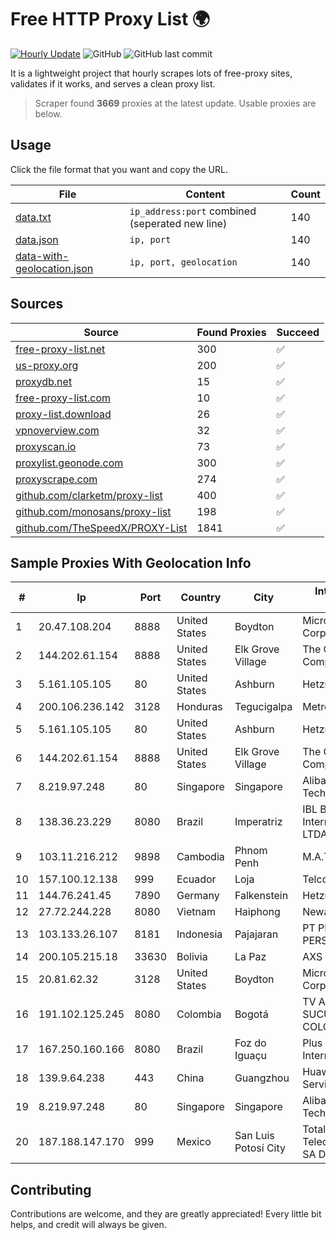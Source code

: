 
# Free HTTP Proxy List 🌍

[![Hourly Update](https://github.com/mertguvencli/http-proxy-list/actions/workflows/main.yml/badge.svg?branch=main)](https://github.com/mertguvencli/http-proxy-list/actions/workflows/main.yml)
![GitHub](https://img.shields.io/github/license/mertguvencli/http-proxy-list)
![GitHub last commit](https://img.shields.io/github/last-commit/mertguvencli/http-proxy-list)

It is a lightweight project that hourly scrapes lots of free-proxy sites, validates if it works, and serves a clean proxy list.


> Scraper found **3669** proxies at the latest update. Usable proxies are below.

## Usage

Click the file format that you want and copy the URL.


|File|Content|Count|
|----|-------|-----|
|[data.txt](https://raw.githubusercontent.com/mertguvencli/http-proxy-list/main/proxy-list/data.txt)|`ip_address:port` combined (seperated new line)|140|
|[data.json](https://raw.githubusercontent.com/mertguvencli/http-proxy-list/main/proxy-list/data.json)|`ip, port`|140|
|[data-with-geolocation.json](https://raw.githubusercontent.com/mertguvencli/http-proxy-list/main/proxy-list/data-with-geolocation.json)|`ip, port, geolocation`|140|

## Sources

|Source|Found Proxies|Succeed|
|------|-------------|-------|
|[free-proxy-list.net](https://free-proxy-list.net)|300|✅|
|[us-proxy.org](https://www.us-proxy.org)|200|✅|
|[proxydb.net](http://proxydb.net)|15|✅|
|[free-proxy-list.com](https://free-proxy-list.com/?page=&port=&type%5B%5D=http&type%5B%5D=https&up_time=0&search=Search)|10|✅|
|[proxy-list.download](https://www.proxy-list.download/HTTP)|26|✅|
|[vpnoverview.com](https://vpnoverview.com/privacy/anonymous-browsing/free-proxy-servers)|32|✅|
|[proxyscan.io](https://www.proxyscan.io)|73|✅|
|[proxylist.geonode.com](https://proxylist.geonode.com/api/proxy-list?limit=300&page=1&sort_by=lastChecked&sort_type=desc&protocols=http,https)|300|✅|
|[proxyscrape.com](https://api.proxyscrape.com/v2/?request=displayproxies&protocol=http&timeout=10000&country=all&ssl=all&anonymity=all)|274|✅|
|[github.com/clarketm/proxy-list](https://raw.githubusercontent.com/clarketm/proxy-list/master/proxy-list-raw.txt)|400|✅|
|[github.com/monosans/proxy-list](https://raw.githubusercontent.com/monosans/proxy-list/main/proxies/http.txt)|198|✅|
|[github.com/TheSpeedX/PROXY-List](https://raw.githubusercontent.com/TheSpeedX/PROXY-List/master/http.txt)|1841|✅|


## Sample Proxies With Geolocation Info

|#|Ip|Port|Country|City|Internet Service Provider|
|-|--|----|-------|----|-------------------------|
|1|20.47.108.204|8888|United States|Boydton|Microsoft Corporation|
|2|144.202.61.154|8888|United States|Elk Grove Village|The Constant Company|
|3|5.161.105.105|80|United States|Ashburn|Hetzner Online GmbH|
|4|200.106.236.142|3128|Honduras|Tegucigalpa|Metrored S.a. De C.V.|
|5|5.161.105.105|80|United States|Ashburn|Hetzner Online GmbH|
|6|144.202.61.154|8888|United States|Elk Grove Village|The Constant Company|
|7|8.219.97.248|80|Singapore|Singapore|Alibaba (US) Technology Co., Ltd.|
|8|138.36.23.229|8080|Brazil|Imperatriz|IBL Banda Larga Internet Informatica LTDA|
|9|103.11.216.212|9898|Cambodia|Phnom Penh|M.A.T Co., Ltd.|
|10|157.100.12.138|999|Ecuador|Loja|Telconet S.A|
|11|144.76.241.45|7890|Germany|Falkenstein|Hetzner Online GmbH|
|12|27.72.244.228|8080|Vietnam|Haiphong|Newass2011xDSLHN|
|13|103.133.26.107|8181|Indonesia|Pajajaran|PT PHATRIA INTI PERSADA|
|14|200.105.215.18|33630|Bolivia|La Paz|AXS Bolivia S. A.|
|15|20.81.62.32|3128|United States|Boydton|Microsoft Corporation|
|16|191.102.125.245|8080|Colombia|Bogotá|TV AZTECA SUCURSAL COLOMBIA|
|17|167.250.160.166|8080|Brazil|Foz do Iguaçu|Plus Provedor De Internet Ltda - ME|
|18|139.9.64.238|443|China|Guangzhou|Huawei Cloud Service data center|
|19|8.219.97.248|80|Singapore|Singapore|Alibaba (US) Technology Co., Ltd.|
|20|187.188.147.170|999|Mexico|San Luis Potosí City|Total Play Telecomunicaciones SA De CV|



## Contributing

Contributions are welcome, and they are greatly appreciated! Every
little bit helps, and credit will always be given.

